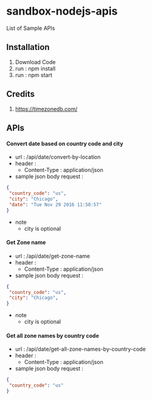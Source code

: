 # sandbox-nodejs-apis

List of Sample APIs

## Installation

1. Download Code
2. run : npm install 
3. run : npm start

## Credits
1. https://timezonedb.com/ 

## APIs

#### Convert date based on country code and city
- url : /api/date/convert-by-location
- header : 
  - Content-Type : application/json
- sample json body request : 

 ```json
{
  "country_code": "us",
  "city": "Chicago",
  "date": "Tue Nov 29 2016 11:50:57"
}
```
  - note
    - city is optional
    
#### Get Zone name
- url : /api/date/get-zone-name
- header : 
  - Content-Type : application/json
- sample json body request : 

 ```json
{
  "country_code": "us",
  "city": "Chicago",
}
```
  - note
    - city is optional
    
#### Get all zone names by country code
- url : /api/date/get-all-zone-names-by-country-code
- header : 
  - Content-Type : application/json
- sample json body request : 

 ```json
{
  "country_code": "us"
}
```
    

